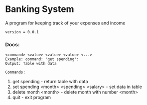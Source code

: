 # Banking System

A program for keeping track of your expenses and income

```version = 0.0.1```


### Docs:
```<command> <value> <value> <value> <...>```<br>
```Example: command: 'get spending':```<br>
```Output: Table with data```

```Commands:``` <br>
1. get spending - return table with data
2. set spending \<month> \<spending> \<salary> - set data in table
3. delete month \<month> - delete month with number \<month>
4. quit - exit program

